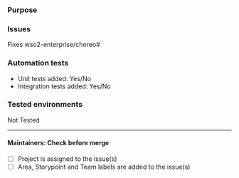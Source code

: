 ### Purpose
<!-- Short description of the issue you are going to solve with this PR. -->

### Issues
<!-- Link github issues that are going to be solved with this PR. Format should be: Fixes wso2-enterprise/choreo#123 -->
Fixes wso2-enterprise/choreo#

### Automation tests
 - Unit tests added: Yes/No
 - Integration tests added: Yes/No

### Tested environments
<!-- Specify the environments you used to test this PR. OS, JDK version, etc... -->
Not Tested

---
#### Maintainers: Check before merge
- [ ] Project is assigned to the issue(s)
- [ ] Area, Storypoint and Team labels are added to the issue(s)
